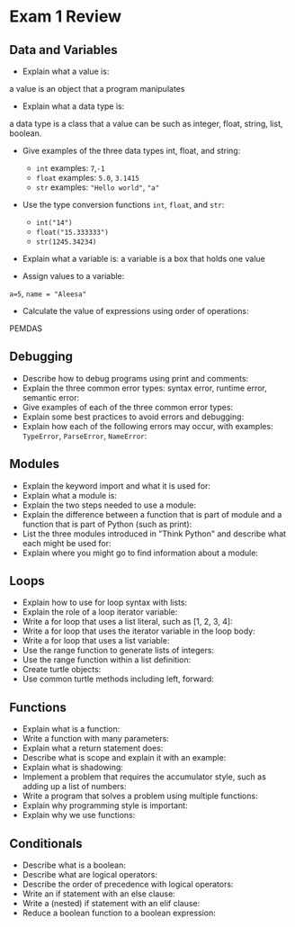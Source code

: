 # Exam 1 Review

## Data and Variables
* Explain what a value is: 

a value is an object that a program manipulates

* Explain what a data type is: 

a data type is a class that a value can be such as integer, float, string, list, boolean.

* Give examples of the three data types int, float, and string:
    * `int` examples: `7`,`-1`
    * `float` examples: `5.0`, `3.1415`
    * `str` examples: `"Hello world"`, `"a"`

* Use the type conversion functions `int`, `float`, and `str`:
    * `int("14")`
    * `float("15.333333")`
    * `str(1245.34234)`

* Explain what a variable is: 
a variable is a box that holds one value

* Assign values to a variable: 

`a=5`, `name = "Aleesa"`

* Calculate the value of expressions using order of operations: 

PEMDAS

 
## Debugging 
* Describe how to debug programs using print and comments:
* Explain the three common error types: syntax error, runtime error, semantic error:
* Give examples of each of the three common error types:
* Explain some best practices to avoid errors and debugging:
* Explain how each of the following errors may occur, with examples: `TypeError`, `ParseError`, `NameError`:


## Modules
* Explain the keyword import and what it is used for:
* Explain what a module is:
* Explain the two steps needed to use a module:
* Explain the difference between a function that is part of module and a function that is part of Python (such as print):
* List the three modules introduced in "Think Python" and describe what each might be used for:
* Explain where you might go to find information about a module:


## Loops
* Explain how to use for loop syntax with lists:
* Explain the role of a loop iterator variable:
* Write a for loop that uses a list literal, such as [1, 2, 3, 4]:
* Write a for loop that uses the iterator variable in the loop body:
* Write a for loop that uses a list variable:
* Use the range function to generate lists of integers:
* Use the range function within a list definition:
* Create turtle objects:
* Use common turtle methods including left, forward:


## Functions
* Explain what is a function:
* Write a function with many parameters:
* Explain what a return statement does:
* Describe what is scope and explain it with an example:
* Explain what is shadowing:
* Implement a problem that requires the accumulator style, such as adding up a list of numbers:
* Write a program that solves a problem using multiple functions:
* Explain why programming style is important:
* Explain why we use functions:


## Conditionals
* Describe what is a boolean:
* Describe what are logical operators:
* Describe the order of precedence with logical operators:
* Write an if statement with an else clause:
* Write a (nested) if statement with an elif clause:
* Reduce a boolean function to a boolean expression: